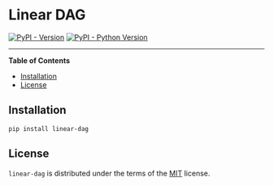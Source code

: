 # Linear DAG

[![PyPI - Version](https://img.shields.io/pypi/v/linear-dag.svg)](https://pypi.org/project/linear-dag)
[![PyPI - Python Version](https://img.shields.io/pypi/pyversions/linear-dag.svg)](https://pypi.org/project/linear-dag)

-----

**Table of Contents**

- [Installation](#installation)
- [License](#license)

## Installation

```console
pip install linear-dag
```

## License

`linear-dag` is distributed under the terms of the [MIT](https://spdx.org/licenses/MIT.html) license.
